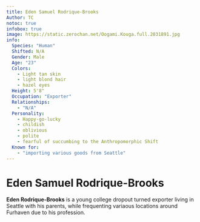 ```yaml
---
title: Eden Samuel Rodrique-Brooks
Author: TC
notoc: true
infobox: true
image: https://static.zerochan.net/Oogami.Kouga.full.2031891.jpg
info:
  Species: "Human"
  Shifted: N/A
  Gender: Male
  Age: "23"
  Colors:
    - Light tan skin
    - light blond hair
    - hazel eyes
  Height: 5'8"
  Occupation: "Exporter"
  Relationships:
    - "N/A"
  Personality:
    - Happy-go-lucky
    - childish
    - oblivious
    - polite
    - fearful of succumbing to the Anthropomorphic Shift
  Known for:
    - "importing various goods from Seattle"
---
```

    
# Eden Samuel Rodrique-Brooks
**Eden Rodrique-Brooks** is a young college dropout turned exporter living in Seattle with his parents, while frequenting variaous locations around Furhaven due to his profession.
